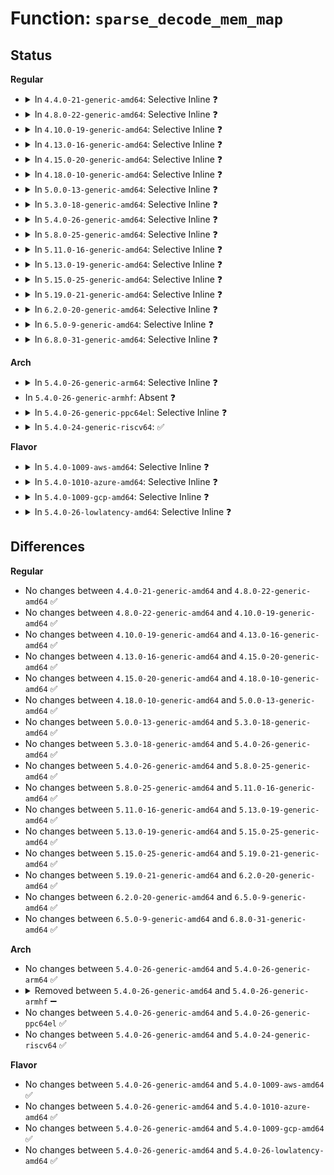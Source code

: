 # Function: <code>sparse_decode_mem_map</code>

## Status
<b>Regular</b>
<ul>
<li>
<details>
<summary>In <code>4.4.0-21-generic-amd64</code>: Selective Inline ❓</summary>

```c
struct page * sparse_decode_mem_map(long unsigned int coded_mem_map, long unsigned int pnum)
```

```json
{
  "name": "sparse_decode_mem_map",
  "collision_type": "Unique Global",
  "inline_type": "Selective",
  "funcs": [
    {
      "addr": 18446744071580825584,
      "name": "sparse_decode_mem_map",
      "external": true,
      "loc": "mm/sparse.c:225",
      "file": "mm/sparse.c",
      "inline": "not declared, inlined",
      "caller_inline": [
        "mm/sparse.c:sparse_remove_one_section"
      ],
      "caller_func": [
        "mm/memory_hotplug.c:register_page_bootmem_info_node"
      ]
    }
  ],
  "symbols": [
    {
      "addr": 18446744071580825584,
      "name": "sparse_decode_mem_map",
      "section": ".text",
      "bind": "STB_GLOBAL",
      "size": 23
    }
  ]
}
```
</details>
</li>
<li>
<details>
<summary>In <code>4.8.0-22-generic-amd64</code>: Selective Inline ❓</summary>

```c
struct page * sparse_decode_mem_map(long unsigned int coded_mem_map, long unsigned int pnum)
```

```json
{
  "name": "sparse_decode_mem_map",
  "collision_type": "Unique Global",
  "inline_type": "Selective",
  "funcs": [
    {
      "addr": 18446744071580951204,
      "name": "sparse_decode_mem_map",
      "external": true,
      "loc": "mm/sparse.c:227",
      "file": "mm/sparse.c",
      "inline": "not declared, inlined",
      "caller_inline": [
        "mm/sparse.c:sparse_remove_one_section"
      ],
      "caller_func": [
        "mm/memory_hotplug.c:register_page_bootmem_info_node",
        "drivers/base/memory.c:is_zone_device_section"
      ]
    }
  ],
  "symbols": [
    {
      "addr": 18446744071580951072,
      "name": "sparse_decode_mem_map",
      "section": ".text",
      "bind": "STB_GLOBAL",
      "size": 23
    }
  ]
}
```
</details>
</li>
<li>
<details>
<summary>In <code>4.10.0-19-generic-amd64</code>: Selective Inline ❓</summary>

```c
struct page * sparse_decode_mem_map(long unsigned int coded_mem_map, long unsigned int pnum)
```

```json
{
  "name": "sparse_decode_mem_map",
  "collision_type": "Unique Global",
  "inline_type": "Selective",
  "funcs": [
    {
      "addr": 18446744071581024484,
      "name": "sparse_decode_mem_map",
      "external": true,
      "loc": "mm/sparse.c:227",
      "file": "mm/sparse.c",
      "inline": "not declared, inlined",
      "caller_inline": [
        "mm/sparse.c:sparse_remove_one_section"
      ],
      "caller_func": [
        "mm/memory_hotplug.c:register_page_bootmem_info_node",
        "drivers/base/memory.c:is_zone_device_section"
      ]
    }
  ],
  "symbols": [
    {
      "addr": 18446744071581024352,
      "name": "sparse_decode_mem_map",
      "section": ".text",
      "bind": "STB_GLOBAL",
      "size": 23
    }
  ]
}
```
</details>
</li>
<li>
<details>
<summary>In <code>4.13.0-16-generic-amd64</code>: Selective Inline ❓</summary>

```c
struct page * sparse_decode_mem_map(long unsigned int coded_mem_map, long unsigned int pnum)
```

```json
{
  "name": "sparse_decode_mem_map",
  "collision_type": "Unique Global",
  "inline_type": "Selective",
  "funcs": [
    {
      "addr": 18446744071581070537,
      "name": "sparse_decode_mem_map",
      "external": true,
      "loc": "mm/sparse.c:267",
      "file": "mm/sparse.c",
      "inline": "not declared, inlined",
      "caller_inline": [
        "mm/sparse.c:sparse_remove_one_section"
      ],
      "caller_func": [
        "mm/memory_hotplug.c:register_page_bootmem_info_node"
      ]
    }
  ],
  "symbols": [
    {
      "addr": 18446744071581070128,
      "name": "sparse_decode_mem_map",
      "section": ".text",
      "bind": "STB_GLOBAL",
      "size": 23
    }
  ]
}
```
</details>
</li>
<li>
<details>
<summary>In <code>4.15.0-20-generic-amd64</code>: Selective Inline ❓</summary>

```c
struct page * sparse_decode_mem_map(long unsigned int coded_mem_map, long unsigned int pnum)
```

```json
{
  "name": "sparse_decode_mem_map",
  "collision_type": "Unique Global",
  "inline_type": "Selective",
  "funcs": [
    {
      "addr": 18446744071581181719,
      "name": "sparse_decode_mem_map",
      "external": true,
      "loc": "mm/sparse.c:273",
      "file": "mm/sparse.c",
      "inline": "not declared, inlined",
      "caller_inline": [
        "mm/sparse.c:sparse_remove_one_section"
      ],
      "caller_func": [
        "mm/memory_hotplug.c:register_page_bootmem_info_node"
      ]
    }
  ],
  "symbols": [
    {
      "addr": 18446744071581181280,
      "name": "sparse_decode_mem_map",
      "section": ".text",
      "bind": "STB_GLOBAL",
      "size": 23
    }
  ]
}
```
</details>
</li>
<li>
<details>
<summary>In <code>4.18.0-10-generic-amd64</code>: Selective Inline ❓</summary>

```c
struct page * sparse_decode_mem_map(long unsigned int coded_mem_map, long unsigned int pnum)
```

```json
{
  "name": "sparse_decode_mem_map",
  "collision_type": "Unique Global",
  "inline_type": "Selective",
  "funcs": [
    {
      "addr": 18446744071581326482,
      "name": "sparse_decode_mem_map",
      "external": true,
      "loc": "mm/sparse.c:253",
      "file": "mm/sparse.c",
      "inline": "not declared, inlined",
      "caller_inline": [
        "mm/sparse.c:sparse_remove_one_section"
      ],
      "caller_func": [
        "mm/memory_hotplug.c:register_page_bootmem_info_node"
      ]
    }
  ],
  "symbols": [
    {
      "addr": 18446744071581326112,
      "name": "sparse_decode_mem_map",
      "section": ".text",
      "bind": "STB_GLOBAL",
      "size": 23
    }
  ]
}
```
</details>
</li>
<li>
<details>
<summary>In <code>5.0.0-13-generic-amd64</code>: Selective Inline ❓</summary>

```c
struct page * sparse_decode_mem_map(long unsigned int coded_mem_map, long unsigned int pnum)
```

```json
{
  "name": "sparse_decode_mem_map",
  "collision_type": "Unique Global",
  "inline_type": "Selective",
  "funcs": [
    {
      "addr": 18446744071581410559,
      "name": "sparse_decode_mem_map",
      "external": true,
      "loc": "mm/sparse.c:275",
      "file": "mm/sparse.c",
      "inline": "not declared, inlined",
      "caller_inline": [
        "mm/sparse.c:sparse_remove_one_section"
      ],
      "caller_func": [
        "mm/memory_hotplug.c:register_page_bootmem_info_node"
      ]
    }
  ],
  "symbols": [
    {
      "addr": 18446744071581410224,
      "name": "sparse_decode_mem_map",
      "section": ".text",
      "bind": "STB_GLOBAL",
      "size": 23
    }
  ]
}
```
</details>
</li>
<li>
<details>
<summary>In <code>5.3.0-18-generic-amd64</code>: Selective Inline ❓</summary>

```c
struct page * sparse_decode_mem_map(long unsigned int coded_mem_map, long unsigned int pnum)
```

```json
{
  "name": "sparse_decode_mem_map",
  "collision_type": "Unique Global",
  "inline_type": "Selective",
  "funcs": [
    {
      "addr": 18446744071581522681,
      "name": "sparse_decode_mem_map",
      "external": true,
      "loc": "mm/sparse.c:324",
      "file": "mm/sparse.c",
      "inline": "not declared, inlined",
      "caller_inline": [
        "mm/sparse.c:section_deactivate"
      ],
      "caller_func": [
        "mm/memory_hotplug.c:register_page_bootmem_info_node"
      ]
    }
  ],
  "symbols": [
    {
      "addr": 18446744071581522864,
      "name": "sparse_decode_mem_map",
      "section": ".text",
      "bind": "STB_GLOBAL",
      "size": 23
    }
  ]
}
```
</details>
</li>
<li>
<details>
<summary>In <code>5.4.0-26-generic-amd64</code>: Selective Inline ❓</summary>

```c
struct page * sparse_decode_mem_map(long unsigned int coded_mem_map, long unsigned int pnum)
```

```json
{
  "name": "sparse_decode_mem_map",
  "collision_type": "Unique Global",
  "inline_type": "Selective",
  "funcs": [
    {
      "addr": 18446744071581587304,
      "name": "sparse_decode_mem_map",
      "external": true,
      "loc": "mm/sparse.c:326",
      "file": "mm/sparse.c",
      "inline": "not declared, inlined",
      "caller_inline": [
        "mm/sparse.c:section_deactivate"
      ],
      "caller_func": [
        "mm/memory_hotplug.c:register_page_bootmem_info_node"
      ]
    }
  ],
  "symbols": [
    {
      "addr": 18446744071581587664,
      "name": "sparse_decode_mem_map",
      "section": ".text",
      "bind": "STB_GLOBAL",
      "size": 23
    }
  ]
}
```
</details>
</li>
<li>
<details>
<summary>In <code>5.8.0-25-generic-amd64</code>: Selective Inline ❓</summary>

```c
struct page * sparse_decode_mem_map(long unsigned int coded_mem_map, long unsigned int pnum)
```

```json
{
  "name": "sparse_decode_mem_map",
  "collision_type": "Unique Global",
  "inline_type": "Selective",
  "funcs": [
    {
      "addr": 18446744071581799459,
      "name": "sparse_decode_mem_map",
      "external": true,
      "loc": "mm/sparse.c:321",
      "file": "mm/sparse.c",
      "inline": "not declared, inlined",
      "caller_inline": [
        "mm/sparse.c:section_deactivate"
      ],
      "caller_func": [
        "mm/memory_hotplug.c:register_page_bootmem_info_section"
      ]
    }
  ],
  "symbols": [
    {
      "addr": 18446744071581799792,
      "name": "sparse_decode_mem_map",
      "section": ".text",
      "bind": "STB_GLOBAL",
      "size": 23
    }
  ]
}
```
</details>
</li>
<li>
<details>
<summary>In <code>5.11.0-16-generic-amd64</code>: Selective Inline ❓</summary>

```c
struct page * sparse_decode_mem_map(long unsigned int coded_mem_map, long unsigned int pnum)
```

```json
{
  "name": "sparse_decode_mem_map",
  "collision_type": "Unique Global",
  "inline_type": "Selective",
  "funcs": [
    {
      "addr": 18446744071581847363,
      "name": "sparse_decode_mem_map",
      "external": true,
      "loc": "mm/sparse.c:319",
      "file": "mm/sparse.c",
      "inline": "not declared, inlined",
      "caller_inline": [
        "mm/sparse.c:section_deactivate"
      ],
      "caller_func": [
        "mm/memory_hotplug.c:register_page_bootmem_info_section"
      ]
    }
  ],
  "symbols": [
    {
      "addr": 18446744071581847696,
      "name": "sparse_decode_mem_map",
      "section": ".text",
      "bind": "STB_GLOBAL",
      "size": 23
    }
  ]
}
```
</details>
</li>
<li>
<details>
<summary>In <code>5.13.0-19-generic-amd64</code>: Selective Inline ❓</summary>

```c
struct page * sparse_decode_mem_map(long unsigned int coded_mem_map, long unsigned int pnum)
```

```json
{
  "name": "sparse_decode_mem_map",
  "collision_type": "Unique Global",
  "inline_type": "Selective",
  "funcs": [
    {
      "addr": 18446744071581878075,
      "name": "sparse_decode_mem_map",
      "external": true,
      "loc": "mm/sparse.c:319",
      "file": "mm/sparse.c",
      "inline": "not declared, inlined",
      "caller_inline": [
        "mm/sparse.c:section_deactivate"
      ],
      "caller_func": [
        "mm/memory_hotplug.c:register_page_bootmem_info_node"
      ]
    }
  ],
  "symbols": [
    {
      "addr": 18446744071581878496,
      "name": "sparse_decode_mem_map",
      "section": ".text",
      "bind": "STB_GLOBAL",
      "size": 23
    }
  ]
}
```
</details>
</li>
<li>
<details>
<summary>In <code>5.15.0-25-generic-amd64</code>: Selective Inline ❓</summary>

```c
struct page * sparse_decode_mem_map(long unsigned int coded_mem_map, long unsigned int pnum)
```

```json
{
  "name": "sparse_decode_mem_map",
  "collision_type": "Unique Global",
  "inline_type": "Selective",
  "funcs": [
    {
      "addr": 18446744071582169675,
      "name": "sparse_decode_mem_map",
      "external": true,
      "loc": "mm/sparse.c:293",
      "file": "mm/sparse.c",
      "inline": "not declared, inlined",
      "caller_inline": [
        "mm/sparse.c:section_deactivate"
      ],
      "caller_func": [
        "mm/bootmem_info.c:register_page_bootmem_info_node"
      ]
    }
  ],
  "symbols": [
    {
      "addr": 18446744071582169952,
      "name": "sparse_decode_mem_map",
      "section": ".text",
      "bind": "STB_GLOBAL",
      "size": 23
    }
  ]
}
```
</details>
</li>
<li>
<details>
<summary>In <code>5.19.0-21-generic-amd64</code>: Selective Inline ❓</summary>

```c
struct page * sparse_decode_mem_map(long unsigned int coded_mem_map, long unsigned int pnum)
```

```json
{
  "name": "sparse_decode_mem_map",
  "collision_type": "Unique Global",
  "inline_type": "Selective",
  "funcs": [
    {
      "addr": 18446744071582627562,
      "name": "sparse_decode_mem_map",
      "external": true,
      "loc": "mm/sparse.c:293",
      "file": "mm/sparse.c",
      "inline": "not declared, inlined",
      "caller_inline": [
        "mm/sparse.c:section_deactivate"
      ],
      "caller_func": [
        "mm/bootmem_info.c:register_page_bootmem_info_node"
      ]
    }
  ],
  "symbols": [
    {
      "addr": 18446744071582627824,
      "name": "sparse_decode_mem_map",
      "section": ".text",
      "bind": "STB_GLOBAL",
      "size": 31
    }
  ]
}
```
</details>
</li>
<li>
<details>
<summary>In <code>6.2.0-20-generic-amd64</code>: Selective Inline ❓</summary>

```c
struct page * sparse_decode_mem_map(long unsigned int coded_mem_map, long unsigned int pnum)
```

```json
{
  "name": "sparse_decode_mem_map",
  "collision_type": "Unique Global",
  "inline_type": "Selective",
  "funcs": [
    {
      "addr": 18446744071583151914,
      "name": "sparse_decode_mem_map",
      "external": true,
      "loc": "mm/sparse.c:293",
      "file": "mm/sparse.c",
      "inline": "not declared, inlined",
      "caller_inline": [
        "mm/sparse.c:section_deactivate"
      ],
      "caller_func": [
        "mm/bootmem_info.c:register_page_bootmem_info_node"
      ]
    }
  ],
  "symbols": [
    {
      "addr": 18446744071583152192,
      "name": "sparse_decode_mem_map",
      "section": ".text",
      "bind": "STB_GLOBAL",
      "size": 31
    }
  ]
}
```
</details>
</li>
<li>
<details>
<summary>In <code>6.5.0-9-generic-amd64</code>: Selective Inline ❓</summary>

```c
struct page * sparse_decode_mem_map(long unsigned int coded_mem_map, long unsigned int pnum)
```

```json
{
  "name": "sparse_decode_mem_map",
  "collision_type": "Unique Global",
  "inline_type": "Selective",
  "funcs": [
    {
      "addr": 18446744071583362250,
      "name": "sparse_decode_mem_map",
      "external": true,
      "loc": "mm/sparse.c:293",
      "file": "mm/sparse.c",
      "inline": "not declared, inlined",
      "caller_inline": [
        "mm/sparse.c:section_deactivate"
      ],
      "caller_func": [
        "mm/bootmem_info.c:register_page_bootmem_info_node"
      ]
    }
  ],
  "symbols": [
    {
      "addr": 18446744071583362528,
      "name": "sparse_decode_mem_map",
      "section": ".text",
      "bind": "STB_GLOBAL",
      "size": 31
    }
  ]
}
```
</details>
</li>
<li>
<details>
<summary>In <code>6.8.0-31-generic-amd64</code>: Selective Inline ❓</summary>

```c
struct page * sparse_decode_mem_map(long unsigned int coded_mem_map, long unsigned int pnum)
```

```json
{
  "name": "sparse_decode_mem_map",
  "collision_type": "Unique Global",
  "inline_type": "Selective",
  "funcs": [
    {
      "addr": 18446744071583598718,
      "name": "sparse_decode_mem_map",
      "external": true,
      "loc": "mm/sparse.c:292",
      "file": "mm/sparse.c",
      "inline": "not declared, inlined",
      "caller_inline": [
        "mm/sparse.c:section_deactivate"
      ],
      "caller_func": [
        "mm/bootmem_info.c:register_page_bootmem_info_node"
      ]
    }
  ],
  "symbols": [
    {
      "addr": 18446744071583599008,
      "name": "sparse_decode_mem_map",
      "section": ".text",
      "bind": "STB_GLOBAL",
      "size": 31
    }
  ]
}
```
</details>
</li>
</ul>
<b>Arch</b>
<ul>
<li>
<details>
<summary>In <code>5.4.0-26-generic-arm64</code>: Selective Inline ❓</summary>

```c
struct page * sparse_decode_mem_map(long unsigned int coded_mem_map, long unsigned int pnum)
```

```json
{
  "name": "sparse_decode_mem_map",
  "collision_type": "Unique Global",
  "inline_type": "Selective",
  "funcs": [
    {
      "addr": 18446603336493025596,
      "name": "sparse_decode_mem_map",
      "external": true,
      "loc": "mm/sparse.c:326",
      "file": "mm/sparse.c",
      "inline": "not declared, inlined",
      "caller_inline": [
        "mm/sparse.c:section_deactivate"
      ],
      "caller_func": []
    }
  ],
  "symbols": [
    {
      "addr": 18446603336493025824,
      "name": "sparse_decode_mem_map",
      "section": ".text",
      "bind": "STB_GLOBAL",
      "size": 48
    }
  ]
}
```
</details>
</li>
<li>
In <code>5.4.0-26-generic-armhf</code>: Absent ❓
</li>
<li>
<details>
<summary>In <code>5.4.0-26-generic-ppc64el</code>: Selective Inline ❓</summary>

```c
struct page * sparse_decode_mem_map(long unsigned int coded_mem_map, long unsigned int pnum)
```

```json
{
  "name": "sparse_decode_mem_map",
  "collision_type": "Unique Global",
  "inline_type": "Selective",
  "funcs": [
    {
      "addr": 13835058055286454564,
      "name": "sparse_decode_mem_map",
      "external": true,
      "loc": "mm/sparse.c:326",
      "file": "mm/sparse.c",
      "inline": "not declared, inlined",
      "caller_inline": [
        "mm/sparse.c:section_deactivate"
      ],
      "caller_func": [
        "mm/memory_hotplug.c:register_page_bootmem_info_node"
      ]
    }
  ],
  "symbols": [
    {
      "addr": 13835058055286455040,
      "name": "sparse_decode_mem_map",
      "section": ".text",
      "bind": "STB_GLOBAL",
      "size": 24
    }
  ]
}
```
</details>
</li>
<li>
<details>
<summary>In <code>5.4.0-24-generic-riscv64</code>: ✅</summary>

```c
struct page * sparse_decode_mem_map(long unsigned int coded_mem_map, long unsigned int pnum)
```

```json
{
  "name": "sparse_decode_mem_map",
  "collision_type": "Unique Global",
  "inline_type": "No",
  "funcs": [
    {
      "addr": 18446743936272901146,
      "name": "sparse_decode_mem_map",
      "external": true,
      "loc": "mm/sparse.c:326",
      "file": "mm/sparse.c",
      "inline": "seen, unknown",
      "caller_inline": [],
      "caller_func": []
    }
  ],
  "symbols": [
    {
      "addr": 18446743936272901146,
      "name": "sparse_decode_mem_map",
      "section": ".text",
      "bind": "STB_GLOBAL",
      "size": 46
    }
  ]
}
```
</details>
</li>
</ul>
<b>Flavor</b>
<ul>
<li>
<details>
<summary>In <code>5.4.0-1009-aws-amd64</code>: Selective Inline ❓</summary>

```c
struct page * sparse_decode_mem_map(long unsigned int coded_mem_map, long unsigned int pnum)
```

```json
{
  "name": "sparse_decode_mem_map",
  "collision_type": "Unique Global",
  "inline_type": "Selective",
  "funcs": [
    {
      "addr": 18446744071581556040,
      "name": "sparse_decode_mem_map",
      "external": true,
      "loc": "mm/sparse.c:326",
      "file": "mm/sparse.c",
      "inline": "not declared, inlined",
      "caller_inline": [
        "mm/sparse.c:section_deactivate"
      ],
      "caller_func": [
        "mm/memory_hotplug.c:register_page_bootmem_info_node"
      ]
    }
  ],
  "symbols": [
    {
      "addr": 18446744071581556400,
      "name": "sparse_decode_mem_map",
      "section": ".text",
      "bind": "STB_GLOBAL",
      "size": 23
    }
  ]
}
```
</details>
</li>
<li>
<details>
<summary>In <code>5.4.0-1010-azure-amd64</code>: Selective Inline ❓</summary>

```c
struct page * sparse_decode_mem_map(long unsigned int coded_mem_map, long unsigned int pnum)
```

```json
{
  "name": "sparse_decode_mem_map",
  "collision_type": "Unique Global",
  "inline_type": "Selective",
  "funcs": [
    {
      "addr": 18446744071581497688,
      "name": "sparse_decode_mem_map",
      "external": true,
      "loc": "mm/sparse.c:326",
      "file": "mm/sparse.c",
      "inline": "not declared, inlined",
      "caller_inline": [
        "mm/sparse.c:section_deactivate"
      ],
      "caller_func": [
        "mm/memory_hotplug.c:register_page_bootmem_info_node"
      ]
    }
  ],
  "symbols": [
    {
      "addr": 18446744071581498048,
      "name": "sparse_decode_mem_map",
      "section": ".text",
      "bind": "STB_GLOBAL",
      "size": 23
    }
  ]
}
```
</details>
</li>
<li>
<details>
<summary>In <code>5.4.0-1009-gcp-amd64</code>: Selective Inline ❓</summary>

```c
struct page * sparse_decode_mem_map(long unsigned int coded_mem_map, long unsigned int pnum)
```

```json
{
  "name": "sparse_decode_mem_map",
  "collision_type": "Unique Global",
  "inline_type": "Selective",
  "funcs": [
    {
      "addr": 18446744071581547352,
      "name": "sparse_decode_mem_map",
      "external": true,
      "loc": "mm/sparse.c:326",
      "file": "mm/sparse.c",
      "inline": "not declared, inlined",
      "caller_inline": [
        "mm/sparse.c:section_deactivate"
      ],
      "caller_func": [
        "mm/memory_hotplug.c:register_page_bootmem_info_node"
      ]
    }
  ],
  "symbols": [
    {
      "addr": 18446744071581547712,
      "name": "sparse_decode_mem_map",
      "section": ".text",
      "bind": "STB_GLOBAL",
      "size": 23
    }
  ]
}
```
</details>
</li>
<li>
<details>
<summary>In <code>5.4.0-26-lowlatency-amd64</code>: Selective Inline ❓</summary>

```c
struct page * sparse_decode_mem_map(long unsigned int coded_mem_map, long unsigned int pnum)
```

```json
{
  "name": "sparse_decode_mem_map",
  "collision_type": "Unique Global",
  "inline_type": "Selective",
  "funcs": [
    {
      "addr": 18446744071581612472,
      "name": "sparse_decode_mem_map",
      "external": true,
      "loc": "mm/sparse.c:326",
      "file": "mm/sparse.c",
      "inline": "not declared, inlined",
      "caller_inline": [
        "mm/sparse.c:section_deactivate"
      ],
      "caller_func": [
        "mm/memory_hotplug.c:register_page_bootmem_info_node"
      ]
    }
  ],
  "symbols": [
    {
      "addr": 18446744071581612832,
      "name": "sparse_decode_mem_map",
      "section": ".text",
      "bind": "STB_GLOBAL",
      "size": 23
    }
  ]
}
```
</details>
</li>
</ul>

## Differences
<b>Regular</b>
<ul>
<li>
No changes between <code>4.4.0-21-generic-amd64</code> and <code>4.8.0-22-generic-amd64</code> ✅
</li>
<li>
No changes between <code>4.8.0-22-generic-amd64</code> and <code>4.10.0-19-generic-amd64</code> ✅
</li>
<li>
No changes between <code>4.10.0-19-generic-amd64</code> and <code>4.13.0-16-generic-amd64</code> ✅
</li>
<li>
No changes between <code>4.13.0-16-generic-amd64</code> and <code>4.15.0-20-generic-amd64</code> ✅
</li>
<li>
No changes between <code>4.15.0-20-generic-amd64</code> and <code>4.18.0-10-generic-amd64</code> ✅
</li>
<li>
No changes between <code>4.18.0-10-generic-amd64</code> and <code>5.0.0-13-generic-amd64</code> ✅
</li>
<li>
No changes between <code>5.0.0-13-generic-amd64</code> and <code>5.3.0-18-generic-amd64</code> ✅
</li>
<li>
No changes between <code>5.3.0-18-generic-amd64</code> and <code>5.4.0-26-generic-amd64</code> ✅
</li>
<li>
No changes between <code>5.4.0-26-generic-amd64</code> and <code>5.8.0-25-generic-amd64</code> ✅
</li>
<li>
No changes between <code>5.8.0-25-generic-amd64</code> and <code>5.11.0-16-generic-amd64</code> ✅
</li>
<li>
No changes between <code>5.11.0-16-generic-amd64</code> and <code>5.13.0-19-generic-amd64</code> ✅
</li>
<li>
No changes between <code>5.13.0-19-generic-amd64</code> and <code>5.15.0-25-generic-amd64</code> ✅
</li>
<li>
No changes between <code>5.15.0-25-generic-amd64</code> and <code>5.19.0-21-generic-amd64</code> ✅
</li>
<li>
No changes between <code>5.19.0-21-generic-amd64</code> and <code>6.2.0-20-generic-amd64</code> ✅
</li>
<li>
No changes between <code>6.2.0-20-generic-amd64</code> and <code>6.5.0-9-generic-amd64</code> ✅
</li>
<li>
No changes between <code>6.5.0-9-generic-amd64</code> and <code>6.8.0-31-generic-amd64</code> ✅
</li>
</ul>
<b>Arch</b>
<ul>
<li>
No changes between <code>5.4.0-26-generic-amd64</code> and <code>5.4.0-26-generic-arm64</code> ✅
</li>
<li>
<details>
<summary>Removed between <code>5.4.0-26-generic-amd64</code> and <code>5.4.0-26-generic-armhf</code> ➖</summary>

```c
struct page * sparse_decode_mem_map(long unsigned int coded_mem_map, long unsigned int pnum)
```
</details>
</li>
<li>
No changes between <code>5.4.0-26-generic-amd64</code> and <code>5.4.0-26-generic-ppc64el</code> ✅
</li>
<li>
No changes between <code>5.4.0-26-generic-amd64</code> and <code>5.4.0-24-generic-riscv64</code> ✅
</li>
</ul>
<b>Flavor</b>
<ul>
<li>
No changes between <code>5.4.0-26-generic-amd64</code> and <code>5.4.0-1009-aws-amd64</code> ✅
</li>
<li>
No changes between <code>5.4.0-26-generic-amd64</code> and <code>5.4.0-1010-azure-amd64</code> ✅
</li>
<li>
No changes between <code>5.4.0-26-generic-amd64</code> and <code>5.4.0-1009-gcp-amd64</code> ✅
</li>
<li>
No changes between <code>5.4.0-26-generic-amd64</code> and <code>5.4.0-26-lowlatency-amd64</code> ✅
</li>
</ul>
